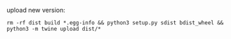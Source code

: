upload new version:

`rm -rf dist build *.egg-info && python3 setup.py sdist bdist_wheel && python3 -m twine upload dist/*`
